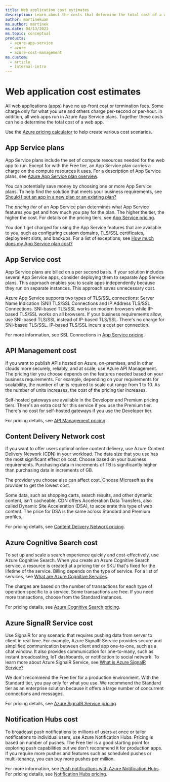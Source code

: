 ```yaml
---
title: Web application cost estimates
description: Learn about the costs that determine the total cost of a web app in the Azure Web Apps feature of Azure Web Service and how to use the Azure pricing calculator. 
author: martinekuan
ms.author: martinek
ms.date: 04/13/2023
ms.topic: conceptual
products:
  - azure-app-service
  - azure
  - azure-cost-management
ms.custom:
  - article
  - internal-intro
---
```


# Web application cost estimates

All web applications (apps) have no up-front cost or termination fees. Some charge only for what you use and others charge per-second or per-hour. In addition, all web apps run in Azure App Service plans. Together these costs can help determine the total cost of a web app.

Use the [Azure pricing calculator](https://azure.microsoft.com/pricing/calculator/) to help create various cost scenarios.

## App Service plans

App Service plans include the set of compute resources needed for the web app to run. Except for with the Free tier, an App Service plan carries a charge on the compute resources it uses. For a description of App Service plans, see [Azure App Service plan overview](/azure/app-service/overview-hosting-plans).

You can potentially save money by choosing one or more App Service plans. To help find the solution that meets your business requirements, see [Should I put an app in a new plan or an existing plan?](/azure/app-service/overview-hosting-plans#should-i-put-an-app-in-a-new-plan-or-an-existing-plan)

The *pricing tier* of an App Service plan determines what App Service features you get and how much you pay for the plan. The higher the tier, the higher the cost. For details on the pricing tiers, see [App Service pricing](https://azure.microsoft.com/pricing/details/app-service/windows/).

You don't get charged for using the App Service features that are available to you, such as configuring custom domains, TLS/SSL certificates, deployment slots, and backups. For a list of exceptions, see [How much does my App Service plan cost?](/azure/app-service/overview-hosting-plans#how-much-does-my-app-service-plan-cost)

## App Service cost

App Service plans are billed on a per second basis. If your solution includes several App Service apps, consider deploying them to separate App Service plans. This approach enables you to scale apps independently because they run on separate instances. This approach saves unnecessary cost.

Azure App Service supports two types of TLS/SSL connections: Server Name Indication (SNI) TLS/SSL Connections and IP Address TLS/SSL Connections. SNI-based TLS/SSL works on modern browsers while IP-based TLS/SSL works on all browsers. If your business requirements allow, use SNI-based TLS/SSL instead of IP-based TLS/SSL. There's no charge for SNI-based TLS/SSL. IP-based TLS/SSL incurs a cost per connection.

For more information, see SSL Connections in [App Service pricing](https://azure.microsoft.com/pricing/details/app-service/windows/).

## API Management cost

If you want to publish APIs hosted on Azure, on-premises, and in other clouds more securely, reliably, and at scale, use Azure API Management. The pricing tier you choose depends on the features needed based on your business requirements. For example, depending on your requirements for scalability, the number of units required to scale out range from 1 to 10. As the number of units increases, the cost of the pricing tier increases.

Self-hosted gateways are available in the Developer and Premium pricing tiers. There's an extra cost for this service if you use the Premium tier. There's no cost for self-hosted gateways if you use the Developer tier.

For pricing details, see [API Management pricing](https://azure.microsoft.com/pricing/details/api-management/).

## Content Delivery Network cost

If you want to offer users optimal online content delivery, use Azure Content Delivery Network (CDN) in your workload. The data size that you use has the most significant effect on cost. Choose based on your business requirements. Purchasing data in increments of TB is significantly higher than purchasing data in increments of GB.

The provider you choose also can affect cost. Choose Microsoft as the provider to get the lowest cost.

Some data, such as shopping carts, search results, and other dynamic content, isn't cacheable. CDN offers Acceleration Data Transfers, also called Dynamic Site Acceleration (DSA), to accelerate this type of web content. The price for DSA is the same across Standard and Premium profiles.

For pricing details, see [Content Delivery Network pricing](https://azure.microsoft.com/pricing/details/cdn/).

## Azure Cognitive Search cost

To set up and scale a search experience quickly and cost-effectively, use Azure Cognitive Search. When you create an Azure Cognitive Search service, a resource is created at a pricing tier or SKU that's fixed for the lifetime of the service. Billing depends on the type of service. For a list of services, see [What are Azure Cognitive Services](/azure/cognitive-services/welcome#search-apis).

The charges are based on the number of transactions for each type of operation specific to a service. Some transactions are free. If you need more transactions, choose from the Standard instances.

For pricing details, see [Azure Cognitive Search pricing](https://azure.microsoft.com/pricing/details/search).

## Azure SignalR Service cost

Use SignalR for any scenario that requires pushing data from server to client in real time. For example, Azure SignalR Service provides secure and simplified communication between client and app one-to-one, such as a chat window. It also provides communication for one-to-many, such as instant broadcasting, IoT dashboards, or notification to social network. To learn more about Azure SignalR Service, see [What is Azure SignalR Service?](/azure/azure-signalr/signalr-overview#what-is-azure-signalr-service-used-for)

We don't recommend the Free tier for a production environment. With the Standard tier, you pay only for what you use. We recommend the Standard tier as an enterprise solution because it offers a large number of concurrent connections and messages.

For pricing details, see [Azure SignalR Service pricing](https://azure.microsoft.com/pricing/details/signalr-service).

## Notification Hubs cost

To broadcast push notifications to millions of users at once or tailor notifications to individual users, use Azure Notification Hubs. Pricing is based on number of pushes. The Free tier is a good starting point for exploring push capabilities but we don't recommend it for production apps. If you require more pushes and features such as scheduled pushes or multi-tenancy, you can buy more pushes per million.

For more information, see [Push notifications with Azure Notification Hubs](/azure/notification-hubs/notification-hubs-push-notification-faq). For pricing details, see [Notification Hubs pricing](https://azure.microsoft.com/pricing/details/notification-hubs/).
